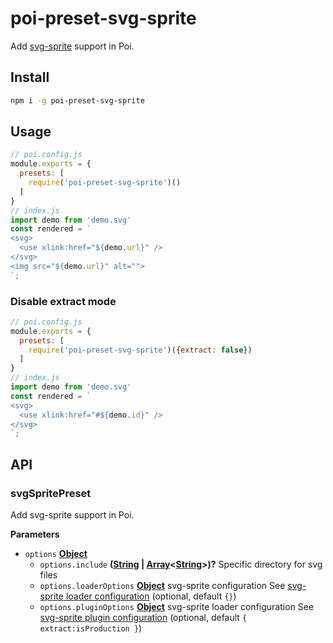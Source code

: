 # poi-preset-svg-sprite

Add [svg-sprite](https://github.com/kisenka/svg-sprite-loader) support in Poi.

## Install

```sh
npm i -g poi-preset-svg-sprite
```

## Usage
```javascript
// poi.config.js
module.exports = {
  presets: [
    require('poi-preset-svg-sprite')()
  ]
}
// index.js
import demo from 'demo.svg'
const rendered = `
<svg>
  <use xlink:href="${demo.url}" />
</svg>
<img src="${demo.url}" alt="">
`;
```

### Disable extract mode
```javascript
// poi.config.js
module.exports = {
  presets: [
    require('poi-preset-svg-sprite')({extract: false})
  ]
}
// index.js
import demo from 'demo.svg'
const rendered = `
<svg>
  <use xlink:href="#${demo.id}" />
</svg>
`;
```


## API

<!-- Generated by documentation.js. Update this documentation by updating the source code. -->

### svgSpritePreset

Add svg-sprite support in Poi.

**Parameters**

-   `options` **[Object](https://developer.mozilla.org/en-US/docs/Web/JavaScript/Reference/Global_Objects/Object)** 
    -   `options.include` **([String](https://developer.mozilla.org/en-US/docs/Web/JavaScript/Reference/Global_Objects/String) \| [Array](https://developer.mozilla.org/en-US/docs/Web/JavaScript/Reference/Global_Objects/Array)&lt;[String](https://developer.mozilla.org/en-US/docs/Web/JavaScript/Reference/Global_Objects/String)>)?** Specific directory for svg files
    -   `options.loaderOptions` **[Object](https://developer.mozilla.org/en-US/docs/Web/JavaScript/Reference/Global_Objects/Object)** svg-sprite configuration
        See [svg-sprite loader configuration](https://github.com/kisenka/svg-sprite-loader#configuration) (optional, default `{}`)
    -   `options.pluginOptions` **[Object](https://developer.mozilla.org/en-US/docs/Web/JavaScript/Reference/Global_Objects/Object)** svg-sprite loader configuration
        See [svg-sprite plugin configuration](https://github.com/kisenka/svg-sprite-loader#extract-configuration) (optional, default `{
        extract:isProduction
        }`)
